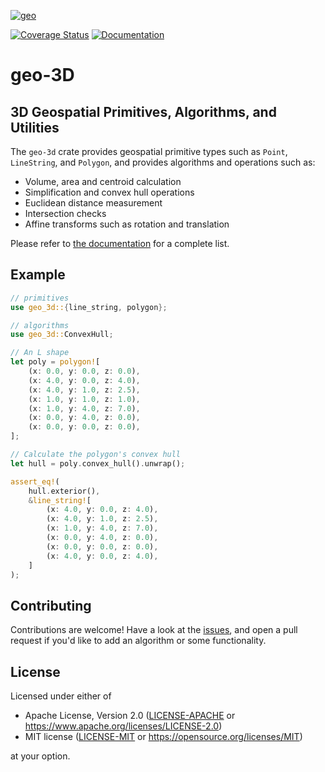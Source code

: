 [![geo](https://avatars1.githubusercontent.com/u/10320338?v=4&s=50)](https://github.com/TimTheBig/geo-3d)

<!-- todo update -->
[![Coverage Status](https://img.shields.io/coverallsCoverage/github/georust/geo.svg)](https://coveralls.io/github/georust/geo?branch=trying)
[![Documentation](https://img.shields.io/docsrs/geo-3d/latest.svg)](https://docs.rs/geo-3d)

# geo-3D

## 3D Geospatial Primitives, Algorithms, and Utilities

The `geo-3d` crate provides geospatial primitive types such as `Point`, `LineString`, and `Polygon`, and provides algorithms and operations such as:
- Volume, area and centroid calculation
- Simplification and convex hull operations
- Euclidean distance measurement
- Intersection checks
- Affine transforms such as rotation and translation

Please refer to [the documentation](https://docs.rs/geo-3d) for a complete list.

## Example

<!-- todo update -->
```rust
// primitives
use geo_3d::{line_string, polygon};

// algorithms
use geo_3d::ConvexHull;

// An L shape
let poly = polygon![
    (x: 0.0, y: 0.0, z: 0.0),
    (x: 4.0, y: 0.0, z: 4.0),
    (x: 4.0, y: 1.0, z: 2.5),
    (x: 1.0, y: 1.0, z: 1.0),
    (x: 1.0, y: 4.0, z: 7.0),
    (x: 0.0, y: 4.0, z: 0.0),
    (x: 0.0, y: 0.0, z: 0.0),
];

// Calculate the polygon's convex hull
let hull = poly.convex_hull().unwrap();

assert_eq!(
    hull.exterior(),
    &line_string![
        (x: 4.0, y: 0.0, z: 4.0),
        (x: 4.0, y: 1.0, z: 2.5),
        (x: 1.0, y: 4.0, z: 7.0),
        (x: 0.0, y: 4.0, z: 0.0),
        (x: 0.0, y: 0.0, z: 0.0),
        (x: 4.0, y: 0.0, z: 4.0),
    ]
);
```

## Contributing

Contributions are welcome! Have a look at the [issues](https://github.com/TimTheBig/geo-3d/issues), and open a pull request if you'd like to add an algorithm or some functionality.

## License

Licensed under either of

 * Apache License, Version 2.0 ([LICENSE-APACHE](LICENSE-APACHE) or https://www.apache.org/licenses/LICENSE-2.0)
 * MIT license ([LICENSE-MIT](LICENSE-MIT) or https://opensource.org/licenses/MIT)

at your option.
